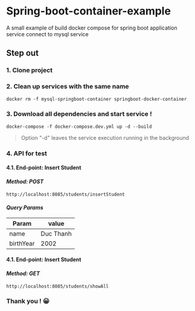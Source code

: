# Spring-boot-container-example
A small example of build docker compose for spring boot application service connect to mysql service
## Step out
### 1. Clone project 
### 2. Clean up services with the same name
```
docker rm -f mysql-springboot-container springboot-docker-container
```
### 3. Download all dependencies and start service ! 
```
docker-compose -f docker-compose.dev.yml up -d --build
```
> Option "-d" leaves the service execution running in the background
### 4. API for test
#### 4.1. End-point: Insert Student
#### *Method: POST*
```
http://localhost:8085/students/insertStudent
```
#### *Query Params*

|Param| value|
|---|------|
|name| Duc Thanh |
|birthYear| 2002 |
#### 4.1. End-point: Insert Student
#### *Method: GET*
```
http://localhost:8085/students/showAll
```
### Thank you ! 😀 
